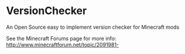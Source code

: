 VersionChecker
==============

An Open Source easy to implement version checker for Minecraft mods

See the Minecraft Forums page for more info: http://www.minecraftforum.net/topic/2091981-
